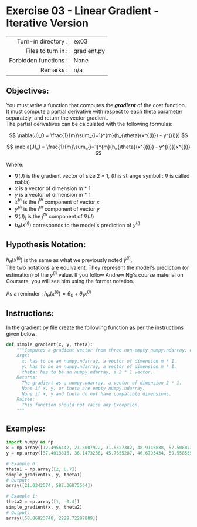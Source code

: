 # Exercise 03 - Linear Gradient - Iterative Version

|                         |                    |
| -----------------------:| ------------------ |
|   Turn-in directory :   |  ex03              |
|   Files to turn in :    |  gradient.py       |
|   Forbidden functions : |  None              |
|   Remarks :             |  n/a               |

## Objectives:

You must write a function that computes the *__gradient__* of the cost function.  
It must compute a partial derivative with respect to each theta parameter separately, and return the vector gradient.  
The partial derivatives can be calculated with the following formulas:  

$$
\nabla(J)_0 = \frac{1}{m}\sum_{i=1}^{m}(h_{\theta}(x^{(i)}) - y^{(i)})
$$

$$
\nabla(J)_1 = \frac{1}{m}\sum_{i=1}^{m}(h_{\theta}(x^{(i)}) - y^{(i)})x^{(i)}
$$

Where:  
- $\nabla(J)$ is the gradient vector of size 2 * 1, (this strange symbol : $\nabla$ is called nabla)
- $x$ is a vector of dimension m * 1
- $y$ is a vector of dimension m * 1
- $x^{(i)}$ is the $i^{th}$ component of vector $x$
- $y^{(i)}$ is the $i^{th}$ component of vector $y$
- $\nabla(J)_j$ is the $j^{th}$ component of $\nabla(J)$
- $h_{\theta}(x^{(i)})$ corresponds to the model's prediction of $y^{(i)}$

## Hypothesis Notation:
$h_{\theta}(x^{(i)})$ is the same as what we previously noted $\hat{y}^{(i)}$.  
The two notations are equivalent. They represent the model's prediction (or estimation) of the ${y}^{(i)}$ value. If you follow Andrew Ng's course material on Coursera, you will see him using the former notation.

As a reminder :
$h_{\theta}(x^{(i)}) = \theta_0 + \theta_1x^{(i)}$

## Instructions:
In the gradient.py file create the following function as per the instructions given below:
```python
def simple_gradient(x, y, theta):
    """Computes a gradient vector from three non-empty numpy.ndarray, without any for-loop. The three arrays must have compatible dimensions.
    Args:
      x: has to be an numpy.ndarray, a vector of dimension m * 1.
      y: has to be an numpy.ndarray, a vector of dimension m * 1.
      theta: has to be an numpy.ndarray, a 2 * 1 vector.
    Returns:
      The gradient as a numpy.ndarray, a vector of dimension 2 * 1.
      None if x, y, or theta are empty numpy.ndarray.
      None if x, y and theta do not have compatible dimensions.
    Raises:
      This function should not raise any Exception.
    """
```

## Examples:
```python
import numpy as np
x = np.array([12.4956442, 21.5007972, 31.5527382, 48.9145838, 57.5088733])
y = np.array([37.4013816, 36.1473236, 45.7655287, 46.6793434, 59.5585554])

# Example 0:
theta1 = np.array([2, 0.7])
simple_gradient(x, y, theta1)
# Output:
array([21.0342574, 587.36875564])

# Example 1:
theta2 = np.array([1, -0.4])
simple_gradient(x, y, theta2)
# Output:
array([58.86823748, 2229.72297889])
```
